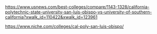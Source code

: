 https://www.usnews.com/best-colleges/compare/1143-1328/california-polytechnic-state-university-san-luis-obispo-vs-university-of-southern-california?xwalk_id=110422&xwalk_id=123961    



https://www.niche.com/colleges/cal-poly-san-luis-obispo/  


